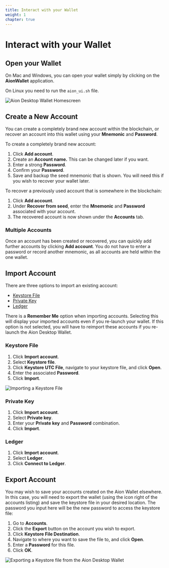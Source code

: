```yaml
---
title: Interact with your Wallet
weight: 1
chapter: true
---
```


# Interact with your Wallet

## Open your Wallet

On Mac and Windows, you can open your wallet simply by clicking on the **AionWallet** application.

On Linux you need to run the `aion_ui.sh` file.

![Aion Desktop Wallet Homescreen](https://files.readme.io/8bdf0f4-Screen_Shot_2018-09-18_at_15.42.02.png)

## Create a New Account

You can create a completely brand new account within the blockchain, or recover an account into this wallet using your **Mnemonic** and **Password**.

To create a completely brand new account:

1. Click **Add account**.
2. Create an **Account name.** This can be changed later if you want.
3. Enter a strong **Password**.
4. Confirm your **Password**.
5. Save and backup the seed mnemonic that is shown. You will need this if you wish to recover your wallet later.

To recover a previously used account that is somewhere in the blockchain:

1. Click **Add account**.
2. Under **Recover from seed**, enter the **Mnemonic** and **Password** associated with your account.
3. The recovered account is now shown under the **Accounts** tab.

### Multiple Accounts

Once an account has been created or recovered, you can quickly add further accounts by clicking **Add account**. You do not have to enter a password or record another mnemonic, as all accounts are held within the one wallet.

## Import Account

There are three options to import an existing account:

- [Keystore File](#section-keystore-file)
- [Private Key](#section-private-key)
- [Ledger](#section-ledger)

There is a **Remember Me** option when importing accounts. Selecting this will display your imported accounts even if you re-launch your wallet. If this option is not selected, you will have to reimport these accounts if you re-launch the Aion Desktop Wallet.

### Keystore File

1. Click **Import account**.
2. Select **Keystore file**.
3. Click **Keystore UTC File**, navigate to your keystore file, and click **Open**.
4. Enter the associated **Password**.
5. Click **Import**.

![Importing a Keystore File](https://files.readme.io/ea46060-Import_Keystore.gif)

### Private Key

1. Click **Import account**.
2. Select **Private key**.
3. Enter your **Private key** and **Password** combination.
4. Click **Import**.

### Ledger

1. Click **Import account**.
2. Select **Ledger**.
3. Click **Connect to Ledger**.

## Export Account

You may wish to save your accounts created on the Aion Wallet elsewhere. In this case, you will need to export the wallet (using the icon right of the accounts listing) and save the keystore file in your desired location. The password you input here will be the new password to access the keystore file:

1. Go to **Accounts**.
2. Click the **Export** button on the account you wish to export.
3. Click **Keystore File Destination**.
4. Navigate to where you want to save the file to, and click **Open**.
5. Enter a **Password** for this file.
6. Click **OK**.

![Exporting a Keystore file from the Aion Desktop Wallet](https://files.readme.io/b1c5599-Export_Keystore.gif)